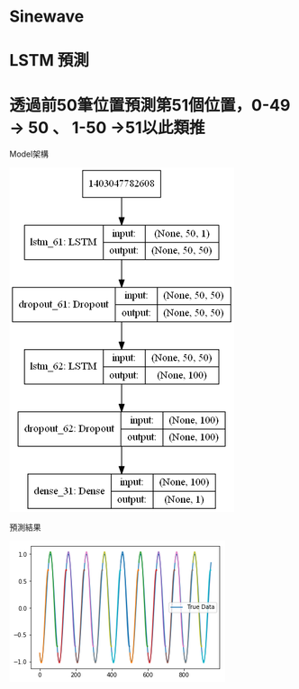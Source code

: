 # Sinewave
# LSTM 預測
# 透過前50筆位置預測第51個位置，0-49 -> 50 、 1-50 ->51以此類推

Model架構

![image](https://github.com/YuXiangWa/Sinewave/blob/main/model_.png)

預測結果

![image](https://github.com/YuXiangWa/Sinewave/blob/main/Prediction.png)

